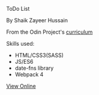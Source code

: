 ToDo List

By Shaik Zayeer Hussain

From the Odin Project's [curriculum](https://www.theodinproject.com/courses/javascript/lessons/todo-list)

Skills used:

* HTML/CSS3(SASS)
* JS/ES6
* date-fns library
* Webpack 4

[View Online](https://zayeer.github.io/todo-list-app/)